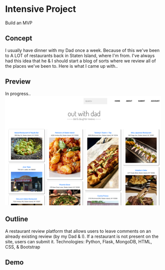 # Intensive Project
Build an MVP

## Concept
I usually have dinner with my Dad once a week. Because of this we've been to A LOT of restaurants back in Staten Island, where I'm from. I've always had this idea that he & I should start a blog of sorts where we review all of the places we've been to. Here is what I came up with..

## Preview
In progress..
![screenshot](current.png)

## Outline
A restaurant review platform that allows users to leave comments on an already existing review (by my Dad & I). If a restaurant is not present on the site, users can submit it.
Technologies: Python, Flask, MongoDB, HTML, CSS, & Bootstrap

## Demo
